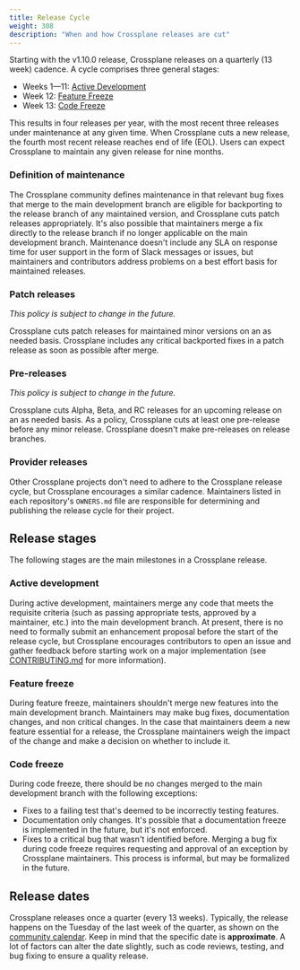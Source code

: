```yaml
---
title: Release Cycle
weight: 308
description: "When and how Crossplane releases are cut"
---
```


Starting with the v1.10.0 release, Crossplane releases on a quarterly (13
week) cadence. A cycle comprises three general stages:

- Weeks 1—11: [Active Development]
- Week 12: [Feature Freeze]
- Week 13: [Code Freeze]

This results in four releases per year, with the most recent three releases
under maintenance at any given time. When Crossplane cuts a new release, the fourth most
recent release reaches end of life (EOL). Users can expect Crossplane to maintain any given release
for nine months.

### Definition of maintenance

The Crossplane community defines maintenance in that relevant bug fixes that
merge to the main development branch are eligible for backporting to the
release branch of any maintained version, and Crossplane cuts patch releases
appropriately. It's also possible that maintainers merge a fix directly to the
release branch if no longer applicable on the main development branch.
Maintenance doesn't include any SLA on response time for user support in the
form of Slack messages or issues, but maintainers and contributors address problems on a best
effort basis for maintained releases.

### Patch releases

_This policy is subject to change in the future._

Crossplane cuts patch releases for maintained minor versions on an as needed
basis. Crossplane includes any critical backported fixes in a patch release as
soon as possible after merge.

### Pre-releases

_This policy is subject to change in the future._

Crossplane cuts Alpha, Beta, and RC releases for an upcoming release on an as needed
basis. As a policy, Crossplane cuts at least one pre-release before any minor
release. Crossplane doesn't make pre-releases on release branches.

### Provider releases

Other Crossplane projects don't need to adhere to the Crossplane release cycle, but Crossplane encourages a similar cadence. Maintainers listed in
each repository's `OWNERS.md` file are responsible for determining and
publishing the release cycle for their project.

## Release stages

The following stages are the main milestones in a Crossplane release.

### Active development

During active development, maintainers merge any code that meets the requisite criteria (such as
passing appropriate tests, approved by a maintainer, etc.) into
the main development branch. At present, there is no need to formally
submit an enhancement proposal before the start of the release cycle, but
Crossplane encourages contributors to open an issue and gather feedback before starting
work on a major implementation (see [CONTRIBUTING.md] for more information).

### Feature freeze

During feature freeze, maintainers shouldn't merge new features into the main
development branch. Maintainers may make bug fixes, documentation changes, and non critical changes. In the case that maintainers deem a new feature essential for a
release, the Crossplane maintainers weigh the impact of the change and make
a decision on whether to include it.

### Code freeze

During code freeze, there should be no changes merged to the main development
branch with the following exceptions:
- Fixes to a failing test that's deemed to be incorrectly testing
  features.
- Documentation only changes. It's possible that a documentation freeze is
  implemented in the future, but it's not enforced.
- Fixes to a critical bug that wasn't identified before. Merging a bug fix
  during code freeze requires requesting and approval of an exception by
  Crossplane maintainers. This process is informal, but may be
  formalized in the future.

## Release dates

Crossplane releases once a quarter (every 13 weeks). Typically, the release
happens on the Tuesday of the last week of the quarter, as shown on the
[community calendar][community calendar]. Keep in mind that the specific date is
**approximate**. A lot of factors can alter the date slightly, such as code
reviews, testing, and bug fixing to ensure a quality release.

<!-- Named links -->

[Active Development]: #active-development
[Feature Freeze]: #feature-freeze
[Code Freeze]: #code-freeze
[CONTRIBUTING.md]: https://github.com/crossplane/crossplane/blob/main/CONTRIBUTING.md
[community calendar]: https://zoom-lfx.platform.linuxfoundation.org/meetings/crossplane
